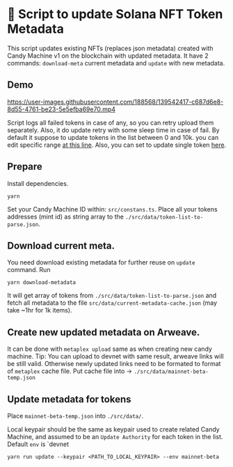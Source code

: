 # 🌅 Script to update Solana NFT Token Metadata

This script updates existing NFTs (replaces json metadata) created with Candy Machine v1 on the blockchain with updated metadata.
It have 2 commands: `download-meta` current metadata and `update` with new metadata.

## Demo

https://user-images.githubusercontent.com/188568/139542417-c687d6e8-8d55-4761-be23-5e5efba69e70.mp4

Script logs all failed tokens in case of any, so you can retry upload them separately. Also, it do update retry with some sleep time in case of fail.
By default it suppose to update tokens in the list between 0 and 10k. you can edit specific range [at this line](https://github.com/thuglabs/token-metadata-update/blob/master/src/index.ts#L177). Also, you can set to update single token [here](https://github.com/thuglabs/token-metadata-update/blob/master/src/index.ts#L174).

## Prepare

Install dependencies.

```
yarn
```

Set your Candy Machine ID within: `src/constans.ts`.
Place all your tokens addresses (mint id) as string array to the `./src/data/token-list-to-parse.json`.

## Download current meta.

You need download existing metadata for further reuse on `update` command. Run

```
yarn download-metadata
```

It will get array of tokens from `./src/data/token-list-to-parse.json` and fetch all metadata to the file `src/data/current-metadata-cache.json` (may take ~1hr for 1k items).

## Create new updated metadata on Arweave.

It can be done with `metaplex upload` same as when creating new candy machine.
Tip: You can upload to devnet with same result, arweave links will be still valid.
Otherwise newly updated links need to be formated to format of `metaplex` cache file.
Put cache file into -> `./src/data/mainnet-beta-temp.json`

## Update metadata for tokens

Place `mainnet-beta-temp.json` into `./src/data/`.

Local keypair should be the same as keypair used to create related Candy Machine, and assumed to be an `Update Authority` for each token in the list.
Default `env` is `devnet

```
yarn run update --keypair <PATH_TO_LOCAL_KEYPAIR> --env mainnet-beta
```
